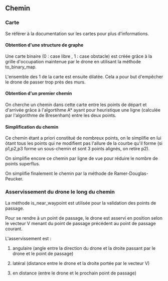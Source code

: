 ## Chemin

### Carte

Se référer à la documentation sur les cartes pour plus d'informations.

#### Obtention d'une structure de graphe

Une carte binaire (0 : case libre , 1 : case obstacle) est créée grâce à la grille d'occupation maintenue par le drone en utilisant la méthode to_binary_map.

L'ensemble des 1 de la carte est ensuite dilatée. Cela a pour but d'empêcher le drone de passer trop près des murs.

#### Obtention d'un premier chemin

On cherche un chemin dans cette carte entre les points de départ et d'arrivée grâce à l'algortihme A* ayant pour heuristique une ligne (calculée par l'algorithme de Bresenham) entre les deux points.

#### Simplification du chemin

Ce chemin étant a priori constitué de nombreux points, on le simplifie en lui ôtant tous les points qui ne modifient pas l'allure de la courbe qu'il forme (si p1,p2,p3 forme un sous-chemin et sont 3 points alignés, on retire p2).

On simplifie encore ce chemin par ligne de vue pour réduire le nombre de points superflus.

On simplifie finalement le chemin par la méthode de Ramer-Douglas-Peucker.

### Asservissement du drone le long du chemin

La méthode is_near_waypoint est utilisée pour la validation des points de passage.

Pour se rendre à un point de passage, le drone est asservi en position selon le vecteur V menant du point de passage précédent au point de passage courant.

L'asservissement est :

1) angulaire (angle entre la direction du drone et la droite passant par le drone et le point de passage)

2) latéral (distance entre le drone et la droite portée par le vecteur V)

3) en distance (entre le drone et le prochain point de passage)